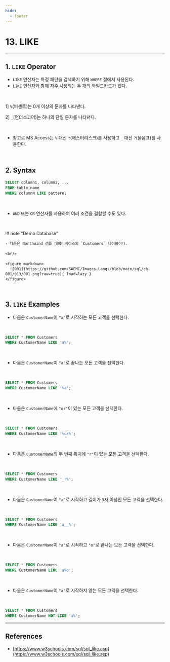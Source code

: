 ```yaml
---
hide:
  - footer
---
```


# 13. LIKE

---

## 1. `LIKE` Operator

- `LIKE` 연산자는 특정 패턴을 검색하기 위해 `WHERE` 절에서 사용된다.
- `LIKE` 연산자와 함께 자주 사용되는 두 개의 와일드카드가 있다.

<br/>

1] `%`(퍼센트)는 0개 이상의 문자를 나타낸다.

2] `_`(언더스코어)는 하나의 단일 문자를 나타낸다.

<br/>

- 참고로 MS Access는 `%` 대신 `*`(애스터리스크)를 사용하고 `_` 대신 `?`(물음표)를 사용한다.

<br/>

## 2. Syntax

```sql
SELECT column1, column2, ...
FROM table_name
WHERE columnN LIKE pattern;
```

<br/>

- `AND` 또는 `OR` 연산자를 사용하여 여러 조건을 결합할 수도 있다.

<br/>

!!! note "Demo Database"

    - 다음은 Northwind 샘플 데이터베이스의 `Customers` 테이블이다.

    <br/>

    <figure markdown>
      ![001](https://github.com/SAEMC/Images-Langs/blob/main/sql/ch-001/013/001.png?raw=true){ load=lazy }
    </figure>

<br/>

## 3. `LIKE` Examples

- 다음은 `CustomerName`이 `"a"`로 시작하는 모든 고객을 선택한다.

<br/>

```sql
SELECT * FROM Customers
WHERE CustomerName LIKE 'a%';
```

<br/>

- 다음은 `CustomerName`이 `"a"`로 끝나는 모든 고객을 선택한다.

<br/>

```sql
SELECT * FROM Customers
WHERE CustomerName LIKE '%a';
```

<br/>

- 다음은 `CustomerName`에 `"or"`이 있는 모든 고객을 선택한다.

<br/>

```sql
SELECT * FROM Customers
WHERE CustomerName LIKE '%or%';
```

<br/>

- 다음은 `CustomerName`의 두 번째 위치에 `"r"`이 있는 모든 고객을 선택한다.

<br/>

```sql
SELECT * FROM Customers
WHERE CustomerName LIKE '_r%';
```

<br/>

- 다음은 `CustomerName`이 `"a"`로 시작하고 길이가 `3`자 이상인 모든 고객을 선택한다.

<br/>

```sql
SELECT * FROM Customers
WHERE CustomerName LIKE 'a__%';
```

<br/>

- 다음은 `CustomerName`이 `"a"`로 시작하고 `"o"`로 끝나는 모든 고객을 선택한다.

<br/>

```sql
SELECT * FROM Customers
WHERE CustomerName LIKE 'a%o';
```

<br/>

- 다음은 `CustomerName`이 `"a"`로 시작하지 않는 모든 고객을 선택한다.

<br/>

```sql
SELECT * FROM Customers
WHERE CustomerName NOT LIKE 'a%';
```

---

## References

- [https://www.w3schools.com/sql/sql_like.asp](https://www.w3schools.com/sql/sql_like.asp)
